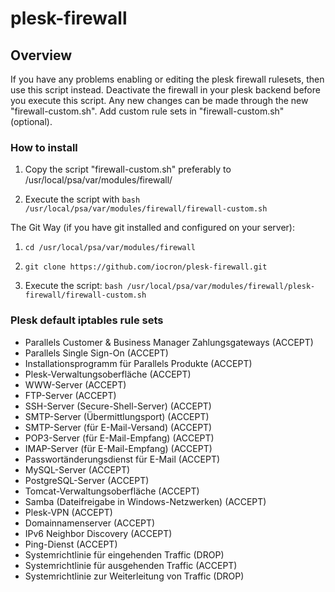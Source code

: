 # plesk-firewall

## Overview

If you have any problems enabling or editing the plesk firewall rulesets, then use this script instead. Deactivate the firewall in your plesk backend before you execute this script. Any new changes can be made through the new "firewall-custom.sh". Add custom rule sets in "firewall-custom.sh" (optional).

### How to install

1. Copy the script "firewall-custom.sh" preferably to /usr/local/psa/var/modules/firewall/

2. Execute the script with `bash /usr/local/psa/var/modules/firewall/firewall-custom.sh`

The Git Way (if you have git installed and configured on your server):

1. `cd /usr/local/psa/var/modules/firewall`

2. `git clone https://github.com/iocron/plesk-firewall.git`

3. Execute the script: `bash /usr/local/psa/var/modules/firewall/plesk-firewall/firewall-custom.sh`

### Plesk default iptables rule sets

- Parallels Customer & Business Manager Zahlungsgateways (ACCEPT)
- Parallels Single Sign-On (ACCEPT)
- Installationsprogramm für Parallels Produkte (ACCEPT)
- Plesk-Verwaltungsoberfläche (ACCEPT)
- WWW-Server (ACCEPT)
- FTP-Server (ACCEPT)
- SSH-Server (Secure-Shell-Server) (ACCEPT)
- SMTP-Server (Übermittlungsport) (ACCEPT)
- SMTP-Server (für E-Mail-Versand) (ACCEPT)
- POP3-Server (für E-Mail-Empfang) (ACCEPT)
- IMAP-Server (für E-Mail-Empfang) (ACCEPT)
- Passwortänderungsdienst für E-Mail (ACCEPT)
- MySQL-Server (ACCEPT)
- PostgreSQL-Server (ACCEPT)
- Tomcat-Verwaltungsoberfläche (ACCEPT)
- Samba (Dateifreigabe in Windows-Netzwerken) (ACCEPT)
- Plesk-VPN (ACCEPT)
- Domainnamenserver (ACCEPT)
- IPv6 Neighbor Discovery (ACCEPT)
- Ping-Dienst (ACCEPT)
- Systemrichtlinie für eingehenden Traffic (DROP)
- Systemrichtlinie für ausgehenden Traffic (ACCEPT)
- Systemrichtlinie zur Weiterleitung von Traffic (DROP)